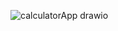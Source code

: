 ![calculatorApp drawio](https://github.com/user-attachments/assets/112a7a5f-392d-4634-a911-6a6505f3bfc6)
